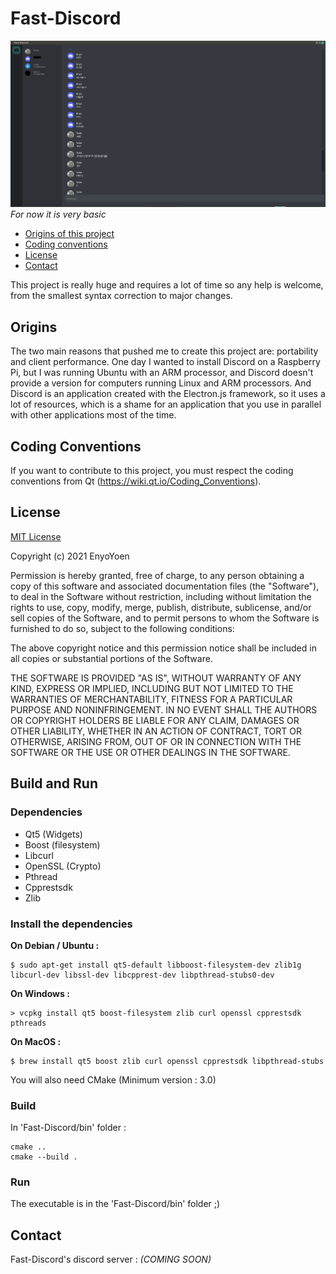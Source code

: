 
# Fast-Discord
![Fast-Discord image](doc/images/Fast-Discord.png)
*For now it is very basic*

 - [Origins of this project](#origins)
 - [Coding conventions](#coding-conventions)
 - [License](#license)
 - [Contact](#contact)

This project is really huge and requires a lot of time so any help is welcome, from the smallest syntax correction to major changes.
## Origins
The two main reasons that pushed me to create this project are: portability and client performance.
One day I wanted to install Discord on a Raspberry Pi, but I was running Ubuntu with an ARM processor, and Discord doesn't provide a version for computers running Linux and ARM processors.
And Discord is an application created with the Electron.js framework, so it uses a lot of resources, which is a shame for an application that you use in parallel with other applications most of the time.
## Coding Conventions
If you want to contribute to this project, you must respect the coding conventions from Qt (https://wiki.qt.io/Coding_Conventions).
## License
[MIT License](https://en.wikipedia.org/wiki/MIT_License)

Copyright (c) 2021 EnyoYoen

Permission is hereby granted, free of charge, to any person obtaining a copy
of this software and associated documentation files (the "Software"), to deal
in the Software without restriction, including without limitation the rights
to use, copy, modify, merge, publish, distribute, sublicense, and/or sell
copies of the Software, and to permit persons to whom the Software is
furnished to do so, subject to the following conditions:

The above copyright notice and this permission notice shall be included in all
copies or substantial portions of the Software.

THE SOFTWARE IS PROVIDED "AS IS", WITHOUT WARRANTY OF ANY KIND, EXPRESS OR
IMPLIED, INCLUDING BUT NOT LIMITED TO THE WARRANTIES OF MERCHANTABILITY,
FITNESS FOR A PARTICULAR PURPOSE AND NONINFRINGEMENT. IN NO EVENT SHALL THE
AUTHORS OR COPYRIGHT HOLDERS BE LIABLE FOR ANY CLAIM, DAMAGES OR OTHER
LIABILITY, WHETHER IN AN ACTION OF CONTRACT, TORT OR OTHERWISE, ARISING FROM,
OUT OF OR IN CONNECTION WITH THE SOFTWARE OR THE USE OR OTHER DEALINGS IN THE
SOFTWARE.
## Build and Run
### Dependencies
- Qt5 (Widgets)
- Boost (filesystem)
- Libcurl
- OpenSSL (Crypto)
- Pthread
- Cpprestsdk
- Zlib

### Install the dependencies
**On Debian / Ubuntu :**
```shell
$ sudo apt-get install qt5-default libboost-filesystem-dev zlib1g libcurl-dev libssl-dev libcpprest-dev libpthread-stubs0-dev
```

**On Windows :**
```shell
> vcpkg install qt5 boost-filesystem zlib curl openssl cpprestsdk pthreads
```

**On MacOS :**
```shell
$ brew install qt5 boost zlib curl openssl cpprestsdk libpthread-stubs
```

You will also need CMake (Minimum version : 3.0)
### Build
In 'Fast-Discord/bin' folder :
```shell
cmake ..
cmake --build .
```
### Run
The executable is in the 'Fast-Discord/bin' folder ;)
## Contact
Fast-Discord's discord server : *(COMING SOON)*

